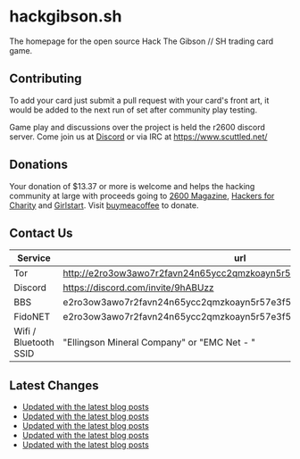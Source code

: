# hackgibson.sh
The homepage for the open source Hack The Gibson // SH trading card game.


## Contributing

To add your card just submit a pull request with your card's front art, it would be added to the next run of set after community play testing.

Game play and discussions over the project is held the r2600 discord server. Come join us at [Discord](https://discord.com/invite/9hABUzz) or via IRC at https://www.scuttled.net/


## Donations

Your donation of $13.37 or more is welcome and helps the hacking community at large with proceeds going to [2600 Magazine](https://2600.com/), [Hackers for Charity](https://hackersforcharity.org) and [Girlstart](https://girlstart.org).  Visit [buymeacoffee](https://www.buymeacoffee.com/hackgibson.sh) to donate.


## Contact Us

Service | url
-|-
Tor | http://e2ro3ow3awo7r2favn24n65ycc2qmzkoayn5r57e3f56nvjwdcgg32ad.onion
Discord | https://discord.com/invite/9hABUzz
BBS | e2ro3ow3awo7r2favn24n65ycc2qmzkoayn5r57e3f56nvjwdcgg32ad.onion:23
FidoNET | e2ro3ow3awo7r2favn24n65ycc2qmzkoayn5r57e3f56nvjwdcgg32ad.onion:24554
Wifi / Bluetooth SSID | "Ellingson Mineral Company" or "EMC Net - <fidonet address>"

## Latest Changes
<!-- BLOG-POST-LIST:START -->
- [Updated with the latest blog posts](https://github.com/DFW2600/hackgibson.sh/commit/af474945bab2e3f41990462fc5d01e6b5c669a72)
- [Updated with the latest blog posts](https://github.com/DFW2600/hackgibson.sh/commit/5aa86a836f20d08190f5f8bd74672365b3d30ded)
- [Updated with the latest blog posts](https://github.com/DFW2600/hackgibson.sh/commit/8ea7a3d4bcff3c03ddceac587e04b26cee222820)
- [Updated with the latest blog posts](https://github.com/DFW2600/hackgibson.sh/commit/3906b928d1c7e74079764404ee349ad5f27b7d19)
- [Updated with the latest blog posts](https://github.com/DFW2600/hackgibson.sh/commit/c87c73733cde55a25a44ee0ea16cb6ce44a5a146)
<!-- BLOG-POST-LIST:END -->
